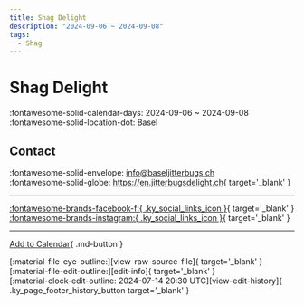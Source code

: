 ```yaml
---
title: Shag Delight
description: "2024-09-06 ~ 2024-09-08"
tags:
  - Shag
---
```


# Shag Delight 

:fontawesome-solid-calendar-days: 2024-09-06 ~ 2024-09-08  
:fontawesome-solid-location-dot: Basel  

## Contact

:fontawesome-solid-envelope: <info@baseljitterbugs.ch>  
:fontawesome-solid-globe: <https://en.jitterbugsdelight.ch>{ target='_blank' }  

---

 [:fontawesome-brands-facebook-f:{ .ky_social_links_icon }](https://www.facebook.com/baseljtterbugs){ target='_blank' } [:fontawesome-brands-instagram:{ .ky_social_links_icon }](https://instagram.com/baseljitterbugs){ target='_blank' }

---

[Add to Calendar](https://swing.news/ics/en/2024/ch/shag-delight-2024.ics){ .md-button }

<div class="ky_page_footer" markdown>
<div class="ky_page_footer_trailing" markdown="span">
[:material-file-eye-outline:][view-raw-source-file]{ target='_blank' }
[:material-file-edit-outline:][edit-info]{ target='_blank' }
</div>
<div class="ky_page_footer_leading" markdown="span">
[:material-clock-edit-outline: 2024-07-14 20:30 UTC][view-edit-history]{ .ky_page_footer_history_button target='_blank' }
</div>
</div>

[view-raw-source-file]: https://github.com/swingdance/events/blob/main/2024/ch/shag-delight-2024.json "View Raw Source File"
[edit-info]: https://github.com/swingdance/events/issues/new?assignees=&labels=update+event&projects=&template=03-update_entity.yml&title=%5B2024%2Fch%5D%20Shag%20Delight&region=ch&year=2024&id=shag-delight-2024&name=Shag%20Delight&org_id= "Edit Info"

[view-edit-history]: https://github.com/swingdance/events/commits/main/2024/ch/shag-delight-2024.json "View Edit History"
